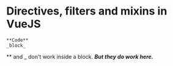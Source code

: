 # Directives, filters and mixins in VueJS

```
**Code**
_block_
``` 

\** and \_ don't work inside a block. _**But they do work here.**_
